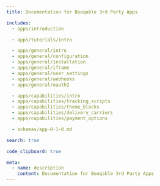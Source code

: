 ```yaml
---
title: Documentation for Booqable 3rd Party Apps

includes:
  - apps/introduction

  - apps/tutorials/intro

  - apps/general/intro
  - apps/general/configuration
  - apps/general/installation
  - apps/general/iframe
  - apps/general/user_settings
  - apps/general/webhooks
  - apps/general/oauth2

  - apps/capabilities/intro
  - apps/capabilities/tracking_scripts
  - apps/capabilities/theme_blocks
  - apps/capabilities/delivery_carriers
  - apps/capabilities/payment_options

  - schemas/app-0-1-0.md

search: true

code_clipboard: true

meta:
  - name: description
    content: Documentation for Booqable 3rd Party Apps
---
```

